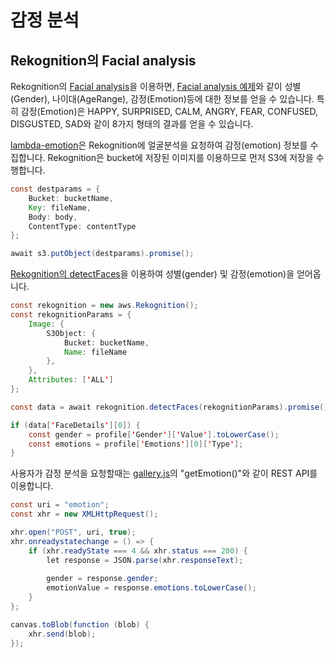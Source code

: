 # 감정 분석  

## Rekognition의 Facial analysis

Rekognition의 [Facial analysis](https://docs.aws.amazon.com/rekognition/latest/dg/faces.html)을 이용하면, [Facial analysis 예제](./sample-facial-analysis.json)와 같이 성별(Gender), 나이대(AgeRange), 감정(Emotion)등에 대한 정보를 얻을 수 있습니다. 특히 감정(Emotion)은 HAPPY, SURPRISED, CALM, ANGRY, FEAR, CONFUSED, DISGUSTED, SAD와 같이 8가지 형태의 결과를 얻을 수 있습니다.

[lambda-emotion](./lambda-emotion/index.js)은 Rekognition에 얼굴분석을 요청하여 감정(emotion) 정보를 수집합니다. Rekognition은 bucket에 저장된 이미지를 이용하므로 먼저 S3에 저장을 수행합니다.

```java
const destparams = {
    Bucket: bucketName,
    Key: fileName,
    Body: body,
    ContentType: contentType
};

await s3.putObject(destparams).promise();
```

[Rekognition의 detectFaces](https://docs.aws.amazon.com/rekognition/latest/APIReference/API_DetectFaces.html)을 이용하여 성별(gender) 및 감정(emotion)을 얻어옵니다.

```java
const rekognition = new aws.Rekognition();
const rekognitionParams = {
    Image: {
        S3Object: {
            Bucket: bucketName,
            Name: fileName
        },
    },
    Attributes: ['ALL']
};

const data = await rekognition.detectFaces(rekognitionParams).promise();

if (data['FaceDetails'][0]) {
    const gender = profile['Gender']['Value'].toLowerCase();
    const emotions = profile['Emotions'][0]['Type'];
}
```

사용자가 감정 분석을 요청할때는 [gallery.js](./html/gallery.js)의 "getEmotion()"와 같이 REST API를 이용합니다.

```java
const uri = "emotion";
const xhr = new XMLHttpRequest();

xhr.open("POST", uri, true);
xhr.onreadystatechange = () => {
    if (xhr.readyState === 4 && xhr.status === 200) {
        let response = JSON.parse(xhr.responseText);
        
        gender = response.gender;
        emotionValue = response.emotions.toLowerCase();
    }
};

canvas.toBlob(function (blob) {
    xhr.send(blob);
});
```

